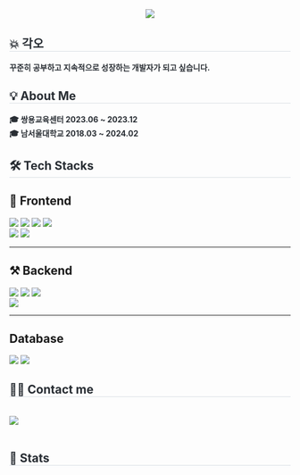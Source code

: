 <div align= "center">
    <img src="https://capsule-render.vercel.app/api?type=wave&color=auto&height=180&text=Hyeonkyu%20Github&animation=fadeIn&fontColor=000000&fontSize=60" />
    </div>
    <div style="text-align: left;">     
     <h2 style="border-bottom: 1px solid #d8dee4; color: #282d33;"> 💥 각오 </h2>
        <div style="font-weight: 700; font-size: 14px; text-align: left; color: #282d33;">꾸준히 공부하고 지속적으로 성장하는 개발자가 되고 싶습니다. </div> 
    </div>  
    <h2 style="border-bottom: 1px solid #d8dee4; color: #282d33;"> 💡 About Me </h2>  
    <div style="font-weight: 700; font-size: 14px; text-align: left; color: #282d33;"> 🎓 쌍용교육센터 2023.06 ~ 2023.12<br></li>🎓 남서울대학교 2018.03 ~ 2024.02     </div>       
    <div style="text-align: left;">
    <h2 style="border-bottom: 1px solid #d8dee4; color: #282d33;"> 🛠️ Tech Stacks </h2>
    <div style="margin: ; text-align: left;" "text-align: left;"> 
        <h2>📲 Frontend</h2>
        <img src="https://img.shields.io/badge/Bootstrap-7952B3?style=flat&logo=Bootstrap&logoColor=white">
        <img src="https://img.shields.io/badge/HTML5-E34F26?style=flat&logo=HTML5&logoColor=white">
         <img src="https://img.shields.io/badge/CSS3-1572B6?style=flat&logo=CSS3&logoColor=white">
          <img src="https://img.shields.io/badge/React-61DAFB?style=flat&logo=React&logoColor=white">            
        <br/><img src="https://img.shields.io/badge/jQuery-0769AD?style=flat&logo=jQuery&logoColor=white">
        <img src="https://img.shields.io/badge/Javascript-F7DF1E?style=flat&logo=Javascript&logoColor=white">
        <hr>  
        <h2> ⚒ Backend</h2>
        <img src="https://img.shields.io/badge/Apache Tomcat-F8DC75?style=flat&logo=Apache Tomcat&logoColor=white">
        <img src="https://img.shields.io/badge/Github-181717?style=flat&logo=Github&logoColor=white">
        <img src="https://img.shields.io/badge/Java-007396?style=flat&logo=Java&logoColor=white">
        <br/><img src="https://img.shields.io/badge/Spring Boot-6DB33F?style=flat&logo=Spring Boot&logoColor=white">
        <hr> 
        <h2> Database</h2>
        <img src="https://img.shields.io/badge/MySQL-4479A1?style=flat&logo=MySQL&logoColor=white">
        <img src="https://img.shields.io/badge/Oracle-F80000?style=flat&logo=Oracle&logoColor=white">          
       </div>      
    </div>
    <div style="text-align: left;">
    <h2 style="border-bottom: 1px solid #d8dee4; color: #282d33;"> 🧑‍💻 Contact me </h2> <br> 
    <div style="text-align: left;"> <a href=https://hyeonq.tistory.com/> <img src="https://img.shields.io/badge/Tistory-000000?style=flat&logo=Tistory&logoColor=white&link=https://hyeonq.tistory.com/"> </a>
          </div>  <br>  
    </div>
    <div style="text-align: left;"> 
    <h2 style="border-bottom: 1px solid #d8dee4; color: #282d33;"> 🏅 Stats </h2> <div style="text-align: left;">   </div> 
    </div>
    

